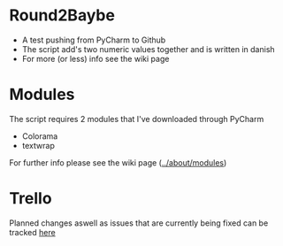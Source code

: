 # Round2Baybe
- A test pushing from PyCharm to Github
- The script add's two numeric values together and is written in danish
- For more (or less) info see the wiki page

# Modules
The script requires 2 modules that I've downloaded through PyCharm
- Colorama
- textwrap

For further info please see the wiki page ([../about/modules](https://github.com/MrSquidson/Round2Baybe/wiki/About#modules))

# Trello
Planned changes aswell as issues that are currently being fixed can be tracked [here](https://trello.com/b/KzfqKFSZ/issues-suggestions)

